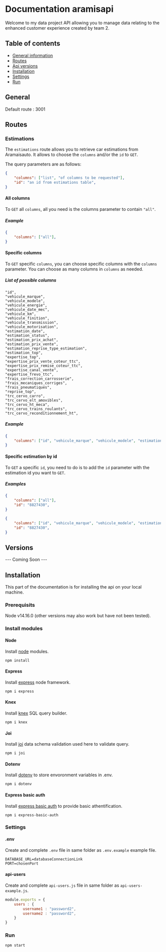 # Documentation aramisapi
Welcome to my data project API allowing you to manage data relating to the enhanced customer experience created by team 2.

## Table of contents
* [General information](#General)
* [Routes](#Routes)
* [Api versions](#Versions)
* [Installation](#Installation)
* [Settings](#Settings)
* [Run](#Run)

## General
Default route : 3001

## Routes

### Estimations
The `estimations` route allows you to retrieve car estimations from Aramaisauto.
It allows to choose the `columns` and/or the `id` to `GET`.

The query parameters are as follows:
```json
{
    "columns": ["list", "of columns to be requested"],
    "id": "an id from estimations table",
}
```


#### All columns
To `GET` all `columns`, all you need is the columns parameter to contain `"all"`.

##### Example
```json
{
    "columns": ["all"],
}
```

#### Specific columns
To `GET` specific `columns`,  you can choose specific columns with the `columns` parameter.
You can choose as many columns in `columns` as needed.

##### List of possible columns
```
"id",
"vehicule_marque",
"vehicule_modele",
"vehicule_energie",
"vehicule_date_mec",
"vehicule_km",
"vehicule_finition",
"vehicule_transmission",
"vehicule_motorisation",
"estimation_date",
"estimation_status",
"estimation_prix_achat",
"estimation_prix_vente",
"estimation_reprise_type_estimation",
"estimation_top",
"expertise_top",
"expertise_prix_vente_coteur_ttc",
"expertise_prix_remise_coteur_ttc",
"expertise_canal_vente",
"expertise_frevo_ttc",
"frais_correction_carrosserie",
"frais_mecaniques_corriges",
"frais_pneumatiques",
"reprise_top",
"trc_cervo_carro",
"trc_cervo_elt_amovibles",
"trc_cervo_ht_meca",
"trc_cervo_trains_roulants",
"trc_cervo_reconditionnement_ht",
```

##### Example
```json
{
    "columns": ["id", "vehicule_marque", "vehicule_modele", "estimation_prix_achat"],
}
```

#### Specific estimation by id
To `GET` a specific `id`, you need to do is to add the `id` parameter with the estimation id you want to `GET`.

##### Examples
```json
{
    "columns": ["all"],
    "id": "8827430",
}
```

```json
{
    "columns": ["id", "vehicule_marque", "vehicule_modele", "estimation_prix_achat"],
    "id": "8827430",
}
```

## Versions
--- Coming Soon ---

## Installation
This part of the documentation is for installing the api on your local machine.

### Prerequisits
Node v14.16.0 (other versions may also work but have not been tested).

### Install modules

#### Node
Install [node](https://nodejs.org/en/) modules.
```
npm install
```

#### Express
Install [express](https://expressjs.com/fr/) node framework.
```
npm i express
```

#### Knex
Install [knex](http://knexjs.org/) SQL query builder.
```
npm i knex
```

#### Joi
Install [joi](https://joi.dev/api/?v=17.4.0) data schema validation used here to validate query.
```
npm i joi
```

#### Dotenv
Install [dotenv](https://www.npmjs.com/package/dotenv) to store envoronment variables in .env.
```
npm i dotenv
```

#### Express basic auth
Install [express basic auth](https://www.npmjs.com/package/express-basic-auth) to provide basic athentification.
```
npm i express-basic-auth
```

### Settings

#### .env
Create and complete `.env` file in same folder as `.env.example` example file.
```
DATABASE_URL=databaseConnectionLink
PORT=chosenPort
```

#### api-users
Create and complete `api-users.js` file in same folder as `api-users-example.js`.
```javascript
module.exports = {
    users : { 
        username1 : "password2",
        username2 : "password2",
    }
}
```

### Run
```
npm start
```